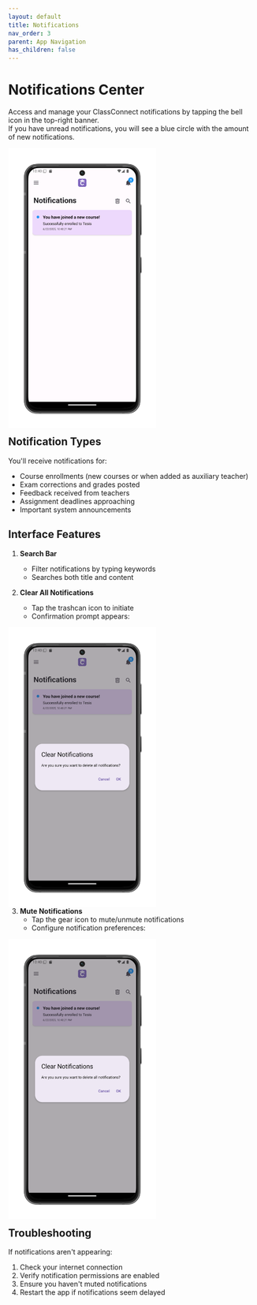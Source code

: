 ```yaml
---
layout: default
title: Notifications
nav_order: 3
parent: App Navigation
has_children: false
---
```


# Notifications Center

Access and manage your ClassConnect notifications by tapping the bell icon in the top-right banner. 
<br>If you have unread notifications, you will see a blue circle with the amount of new notifications.

<p style="clear:both;"></p>
<img src="assets/notifications.png" alt="Notifications Screen" style="width:300px; float:left; margin-right:15px;"/>
<p style="clear:both;"></p>

## Notification Types

You'll receive notifications for:
- Course enrollments (new courses or when added as auxiliary teacher)
- Exam corrections and grades posted
- Feedback received from teachers
- Assignment deadlines approaching
- Important system announcements

## Interface Features

1. **Search Bar**
   - Filter notifications by typing keywords
   - Searches both title and content

2. **Clear All Notifications**
   - Tap the trashcan icon to initiate
   - Confirmation prompt appears:

<p style="clear:both;"></p>
<img src="assets/notifications-clear.png" alt="Clear Notifications Prompt" style="width:300px; float:left; margin-right:15px;"/>
<p style="clear:both;"></p>

3. **Mute Notifications**
   - Tap the gear icon to mute/unmute notifications
   - Configure notification preferences:

<p style="clear:both;"></p>
<img src="assets/notifications-clear.png" alt="Notification Settings" style="width:300px; float:left; margin-right:15px;"/>
<p style="clear:both;"></p>

## Troubleshooting

If notifications aren't appearing:
1. Check your internet connection
2. Verify notification permissions are enabled
3. Ensure you haven't muted notifications
4. Restart the app if notifications seem delayed
